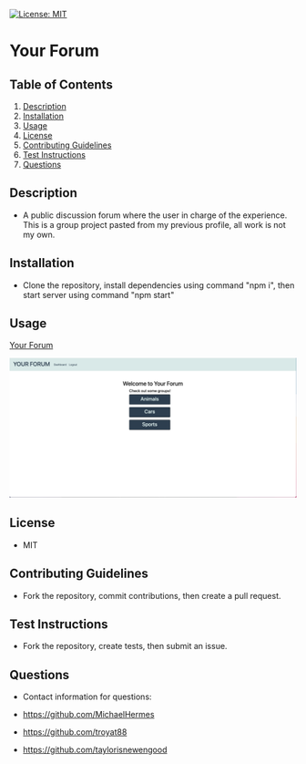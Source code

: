 [![License: MIT](https://img.shields.io/badge/License-MIT-yellow.svg)](https://opensource.org/licenses/MIT)
# Your Forum

## Table of Contents
  
1. [Description](#description)
2. [Installation](#installation)
3. [Usage](#usage)
4. [License](#license)
5. [Contributing Guidelines](#contributing-guidelines)
6. [Test Instructions](#test-instructions)
7. [Questions](#questions)
  
## Description

* A public discussion forum where the user in charge of the experience. This is a group project pasted from my previous profile, all work is not my own. 
  
## Installation

* Clone the repository, install dependencies using command "npm i", then start server using command "npm start"

## Usage

[Your Forum](https://tranquil-lowlands-18120.herokuapp.com/)

![usage](./assets/usage.png)

## License
  
* MIT
  
## Contributing Guidelines

* Fork the repository, commit contributions, then create a pull request.

## Test Instructions

* Fork the repository, create tests, then submit an issue.
  
## Questions

* Contact information for questions:

* https://github.com/MichaelHermes
* https://github.com/troyat88
* https://github.com/taylorisnewengood


  
  
